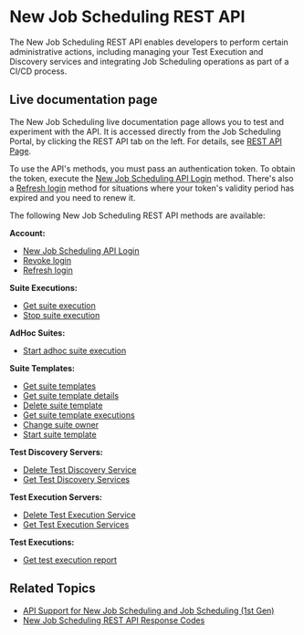 # New Job Scheduling REST API

The New Job Scheduling REST API enables developers to perform certain administrative actions, including managing your Test Execution and Discovery services and integrating Job Scheduling operations as part of a CI/CD process.

## Live documentation page

The New Job Scheduling live documentation page allows you to test and experiment with the API. It is accessed directly from the Job Scheduling Portal, by clicking the REST API tab on the left. For details, see [REST API Page](https://help.quali.com/Online%20Help/0.0/Portal/Content/JSS/jss-rest-api.htm).

To use the API's methods, you must pass an authentication token. To obtain the token, execute the [New Job Scheduling API Login](https://help.quali.com/Online%20Help/0.0/Portal/Content/API/JSS-API/jss-rest-api-accessToken.htm) method. There's also a [Refresh login](https://help.quali.com/Online%20Help/0.0/Portal/Content/API/JSS-API/jss-rest-api-refreshToken.htm) method for situations where your token's validity period has expired and you need to renew it.

The following New Job Scheduling REST API methods are available:

**Account:**

- [New Job Scheduling API Login](https://help.quali.com/Online%20Help/0.0/Portal/Content/API/JSS-API/jss-rest-api-accessToken.htm)
- [Revoke login](https://help.quali.com/Online%20Help/0.0/Portal/Content/API/JSS-API/jss-rest-api-revokeToken.htm)
- [Refresh login](https://help.quali.com/Online%20Help/0.0/Portal/Content/API/JSS-API/jss-rest-api-refreshToken.htm)

**Suite Executions:**

- [Get suite execution](https://help.quali.com/Online%20Help/0.0/Portal/Content/API/JSS-API/jss-rest-api-get-suite-execution.htm)
- [Stop suite execution](https://help.quali.com/Online%20Help/0.0/Portal/Content/API/JSS-API/jss-rest-api-stop-suite-execution.htm)

**AdHoc Suites:**

- [Start adhoc suite execution](https://help.quali.com/Online%20Help/0.0/Portal/Content/API/JSS-API/jss-rest-api-start-adhoc-suite-execution.htm)

**Suite Templates:**

- [Get suite templates](https://help.quali.com/Online%20Help/0.0/Portal/Content/API/JSS-API/jss-rest-api-get-suite-templates.htm)
- [Get suite template details](https://help.quali.com/Online%20Help/0.0/Portal/Content/API/JSS-API/jss-rest-api-get-suite-details.htm)
- [Delete suite template](https://help.quali.com/Online%20Help/0.0/Portal/Content/API/JSS-API/jss-rest-api-delete-suite.htm)
- [Get suite template executions](https://help.quali.com/Online%20Help/0.0/Portal/Content/API/JSS-API/jss-rest-api-get-suite-executions.htm)
- [Change suite owner](https://help.quali.com/Online%20Help/0.0/Portal/Content/API/JSS-API/jss-rest-api-changeowner.htm)
- [Start suite template](https://help.quali.com/Online%20Help/0.0/Portal/Content/API/JSS-API/jss-rest-api-start-suite-execution.htm)

**Test Discovery Servers:**

- [Delete Test Discovery Service](https://help.quali.com/Online%20Help/0.0/Portal/Content/API/JSS-API/jss-rest-api-delete-tds.htm)
- [Get Test Discovery Services](https://help.quali.com/Online%20Help/0.0/Portal/Content/API/JSS-API/jss-rest-api-get-tds.htm)

**Test Execution Servers:**

- [Delete Test Execution Service](https://help.quali.com/Online%20Help/0.0/Portal/Content/API/JSS-API/jss-rest-api-delete-tes.htm)
- [Get Test Execution Services](https://help.quali.com/Online%20Help/0.0/Portal/Content/API/JSS-API/jss-rest-api-get-tes.htm)

**Test Executions:**

- [Get test execution report](https://help.quali.com/Online%20Help/0.0/Portal/Content/API/JSS-API/jss-rest-api-get-test-execution-report.htm)

## Related Topics

- [API Support for New Job Scheduling and Job Scheduling (1st Gen)](https://help.quali.com/Online%20Help/0.0/Portal/Content/API/JSS-API/jss-rest-api-comparison.htm)
- [New Job Scheduling REST API Response Codes](https://help.quali.com/Online%20Help/0.0/Portal/Content/API/JSS-API/jss-rest-api-response-codes.htm)